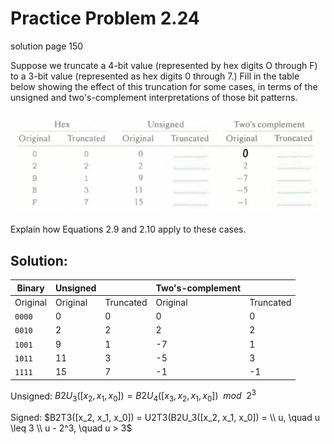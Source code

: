 # Practice Problem 2.24
solution page 150

Suppose we truncate a 4-bit value (represented by hex digits O through F) to a 3-bit value (represented as hex digits 0 through 7.) Fill in the table below showing the effect of this truncation for some cases, in terms of the unsigned and two's­-complement interpretations of those bit patterns.

![](images/2.24.jpg)

Explain how Equations 2.9 and 2.10 apply to these cases.

## Solution:
|Binary|Unsigned||Two's-complement||
|-|-|-|-|-|
|Original|Original|Truncated|Original|Truncated|
|`0000`|0|0|0|0|
|`0010`|2|2|2|2|
|`1001`|9|1|-7|1|
|`1011`|11|3|-5|3|
|`1111`|15|7|-1|-1|

Unsigned: $B2U_3([x_2, x_1, x_0]) = B2U_4([x_{3}, x_2, x_1, x_0]) \enspace mod \enspace 2^3$

Signed: $B2T3([x_2, x_1, x_0]) = U2T3(B2U_3([x_2, x_1, x_0]) = \\ u, \quad u \leq 3 \\ u - 2^3, \quad u > 3$
